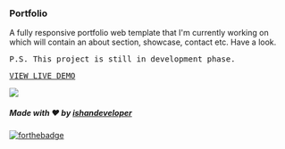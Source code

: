 ### Portfolio
A fully responsive portfolio web template that I'm currently working on which will contain an about section, showcase, contact etc. Have a look.
<pre>P.S. This project is still in development phase.</pre>
<pre><a href="https://ishandeveloper.com/Portfolio/">VIEW LIVE DEMO</a></pre>

<img src="https://github.com/ishandeveloper/Portfolio/blob/master/screenshots/1.png?raw=false">


##### Made with ♥ by <a href="https://github.com/ishandeveloper">ishandeveloper</a>

[![forthebadge](https://forthebadge.com/images/badges/built-with-love.svg)](https://github.com/ishandeveloper)
